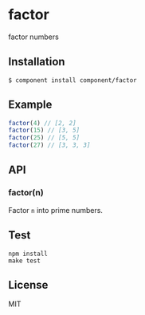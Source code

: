 
# factor

  factor numbers

## Installation

    $ component install component/factor

## Example

```js
factor(4) // [2, 2]
factor(15) // [3, 5]
factor(25) // [5, 5]
factor(27) // [3, 3, 3]
```

## API

### factor(n)

Factor `n` into prime numbers.

## Test

```
npm install
make test
```

## License

  MIT
